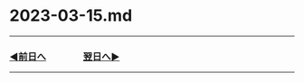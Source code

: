 # 2023-03-15.md

---

### [◀️前日へ](https://github.com/yuasys/chatty-journal/blob/main/2023/03/2023-03-14.md)&emsp;&emsp;&emsp;&emsp;[翌日へ▶️](https://github.com/yuasys/chatty-journal/blob/main/2023/03/2023-03-16.md)

---
